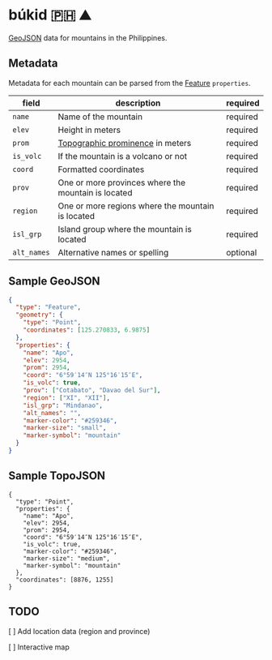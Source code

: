 # búkid :philippines: :mountain:

[GeoJSON](https://geojson.org) data for mountains in the Philippines.

## Metadata

Metadata for each mountain can be parsed from the [Feature](https://datatracker.ietf.org/doc/html/rfc7946#section-3.2) `properties`.

| field       | description                                                                              | required |
|-------------|------------------------------------------------------------------------------------------|----------|
| `name`      | Name of the mountain                                                                     | required |
| `elev`      | Height in meters                                                                         | required |
| `prom`      | [Topographic prominence](https://en.wikipedia.org/wiki/Topographic_prominence) in meters | required |
| `is_volc`   | If the mountain is a volcano or not                                                      | required |
| `coord`     | Formatted coordinates                                                                    | required |
| `prov`      | One or more provinces where the mountain is located                                      | required |
| `region`    | One or more regions where the mountain is located                                        | required |
| `isl_grp`   | Island group where the mountain is located                                               | required |
| `alt_names` | Alternative names or spelling                                                            | optional |

## Sample GeoJSON

```geojson
{
  "type": "Feature",
  "geometry": {
    "type": "Point",
    "coordinates": [125.270833, 6.9875]
  },
  "properties": {
    "name": "Apo",
    "elev": 2954,
    "prom": 2954,
    "coord": "6°59′14″N 125°16′15″E",
    "is_volc": true,
    "prov": ["Cotabato", "Davao del Sur"],
    "region": ["XI", "XII"],
    "isl_grp": "Mindanao",
    "alt_names": "",
    "marker-color": "#259346",
    "marker-size": "small",
    "marker-symbol": "mountain"
  }
}
```

## Sample TopoJSON
```topojson
{
  "type": "Point",
  "properties": {
    "name": "Apo",
    "elev": 2954,
    "prom": 2954,
    "coord": "6°59′14″N 125°16′15″E",
    "is_volc": true,
    "marker-color": "#259346",
    "marker-size": "medium",
    "marker-symbol": "mountain"
  },
  "coordinates": [8876, 1255]
}
```

## TODO

[ ] Add location data (region and province) 

[ ] Interactive map

